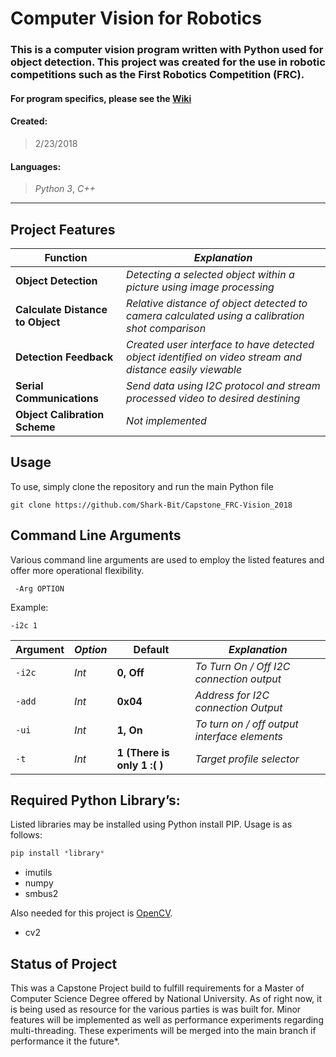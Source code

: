 # Computer Vision for Robotics

### This is a computer vision program written with Python used for object detection. This project was created for the use in robotic competitions such as the First Robotics Competition (FRC).

#### For program specifics, please see the [Wiki](https://github.com/Shark-Bit/Capstone_FRC-Vision_2018/wiki)

#### Created:
> 2/23/2018

#### Languages:
> _Python 3_, _C++_
***

## Project Features

**Function** | _Explanation_
------------------------ | --------------------
**Object Detection** | _Detecting a selected object within a picture using image processing_
**Calculate Distance to Object** | _Relative distance of object detected to camera calculated using a calibration shot comparison_
**Detection Feedback** | _Created user interface to have detected object identified on video stream and distance easily viewable_
**Serial Communications** | _Send data using I2C protocol and stream processed video to desired destining_
**Object Calibration Scheme** | _Not implemented_

## Usage
To use, simply clone the repository and run the main Python file
```
git clone https://github.com/Shark-Bit/Capstone_FRC-Vision_2018
```

## Command Line Arguments
Various command line arguments are used to employ the listed features and offer more operational flexibility.

` -Arg OPTION`

Example:

`-i2c 1`

**Argument** | _Option_ | **Default** | _Explanation_
------------ | -------- | ----------- | --------------
`-i2c` | _Int_ | **0, Off** |  _To Turn On / Off I2C connection output_
`-add` | _Int_ | **0x04** |  _Address for I2C connection Output_
`-ui` | _Int_ | **1, On** |  _To turn on / off output interface elements_
`-t` | _Int_ | **1 (There is only 1 :( )** |  _Target profile selector_



## Required Python Library’s: 
Listed libraries may be installed using Python install PIP. Usage is as follows:
```python
pip install *library*
```
- imutils
- numpy
- smbus2

Also needed for this project is [OpenCV](https://opencv.org/).

- cv2


## Status of Project
This was a Capstone Project build to fulfill requirements for a Master of Computer Science Degree offered by National University. As of right now, it is being used as resource for the various parties is was built for. Minor features will be implemented as well as performance experiments regarding multi-threading. These experiments will be merged into the main branch if performance it the future*.
